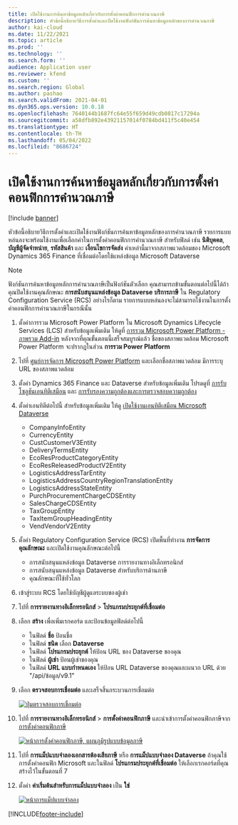 ```yaml
---
title: เปิดใช้งานการค้นหาข้อมูลหลักเกี่ยวกับการตั้งค่าคอนฟิกการคํานวณภาษี
description: หัวข้อนี้อธิบายวิธีการตั้งค่าและเปิดใช้งานฟังก์ชันการค้นหาข้อมูลหลักของการคํานวณภาษี
author: kai-cloud
ms.date: 11/22/2021
ms.topic: article
ms.prod: ''
ms.technology: ''
ms.search.form: ''
audience: Application user
ms.reviewer: kfend
ms.custom: ''
ms.search.region: Global
ms.author: pashao
ms.search.validFrom: 2021-04-01
ms.dyn365.ops.version: 10.0.18
ms.openlocfilehash: 7640144b1687fc64e55f659d49cdb0817c17294a
ms.sourcegitcommit: a58dfb892e43921157014f0784bd411f5c40e454
ms.translationtype: HT
ms.contentlocale: th-TH
ms.lasthandoff: 05/04/2022
ms.locfileid: "8686724"
---
```

# <a name="enable-master-data-lookup-for-tax-calculation-configuration"></a>เปิดใช้งานการค้นหาข้อมูลหลักเกี่ยวกับการตั้งค่าคอนฟิกการคํานวณภาษี 

[!include [banner](../includes/banner.md)]

หัวข้อนี้อธิบายวิธีการตั้งค่าและเปิดใช้งานฟังก์ชันการค้นหาข้อมูลหลักของการคํานวณภาษี รายการแบบหล่นลงจะพร้อมใช้งานเพื่อเลือกค่าในการตั้งค่าคอนฟิกการคํานวณภาษี สำหรับฟิลด์ เช่น **นิติบุคคล**, **บัญชีผู้จัดจำหน่าย**, **รหัสสินค้า** และ **เงื่อนไขการจัดส่ง** ค่าเหล่านี้มาจากสภาพแวดล้อมของ Microsoft Dynamics 365 Finance ที่เชื่อมต่อโดยใช้แหล่งข้อมูล Microsoft Dataverse

> [!NOTE] 
> ฟังก์ชันการค้นหาข้อมูลหลักการคํานวณภาษีเป็นฟังก์ชันตัวเลือก คุณสามารถข้ามขั้นตอนต่อไปนี้ได้ถ้าคุณปิดใช้งานคุณลักษณะ **การสนับสนุนแหล่งข้อมูล Dataverse บริการภาษี** ใน Regulatory Configuration Service (RCS) อย่างไรก็ตาม รายการแบบหล่นลงจะไม่สามารถใช้งานในการตั้งค่าคอนฟิกการคํานวณภาษีในกรณีนั้น

1. ตั้งค่าการรวม Microsoft Power Platform ใน Microsoft Dynamics Lifecycle Services (LCS) สำหรับข้อมูลเพิ่มเติม ให้ดูที่ [การรวม Microsoft Power Platform - ภาพรวม Add-in](../../fin-ops-core/dev-itpro/power-platform/add-ins-overview.md) หลังจากที่คุณขั้นตอนนี้เสร็จสมบูรณ์แล้ว ชื่อของสภาพแวดล้อม Microsoft Power Platform จะปรากฏในส่วน **การรวม Power Platform**
2. ไปที่ [ศูนย์การจัดการ Microsoft Power Platform](https://admin.powerplatform.microsoft.com/environments) และเลือกชื่อสภาพแวดล้อม มีการระบุ URL ของสภาพแวดล้อม
3. ตั้งค่า Dynamics 365 Finance และ Dataverse สำหรับข้อมูลเพิ่มเติม โปรดดูที่ [การรับโซลูชันเอนทิตีเสมือน](../../fin-ops-core/dev-itpro/power-platform/admin-reference.md#get-virtual-entity-solution) และ [การรับรองความถูกต้องและการตรวจสอบความถูกต้อง](../../fin-ops-core/dev-itpro/power-platform/admin-reference.md#authentication-and-authorization)
4. ตั้งค่าเอนทิตีต่อไปนี้ สำหรับข้อมูลเพิ่มเติม ให้ดู [เปิดใช้งานเอนทิตีเสมือน Microsoft Dataverse](../../fin-ops-core/dev-itpro/power-platform/enable-virtual-entities.md)

    - CompanyInfoEntity
    - CurrencyEntity
    - CustCustomerV3Entity
    - DeliveryTermsEntity
    - EcoResProductCategoryEntity
    - EcoResReleasedProductV2Entity
    - LogisticsAddressTarEntity
    - LogisticsAddressCountryRegionTranslationEntity
    - LogisticsAddressStateEntity
    - PurchProcurementChargeCDSEntity
    - SalesChargeCDSEntity
    - TaxGroupEntity
    - TaxItemGroupHeadingEntity
    - VendVendorV2Entity

5. ตั้งค่า Regulatory Configuration Service (RCS) เปิดพื้นที่ทำงาน **การจัดการคุณลักษณะ** และเปิดใช้งานคุณลักษณะต่อไปนี้

    - การสนับสนุนแหล่งข้อมูล Dataverse การรายงานทางอิเล็กทรอนิกส์
    - การสนับสนุนแหล่งข้อมูล Dataverse สำหรับบริการด้านภาษี
    - คุณลักษณะที่ใช้ทั่วโลก

6. เข้าสู่ระบบ RCS โดยใช้บัญชีผู้ดูแลระบบของผู้เช่า
7. ไปที่ **การรายงานทางอิเล็กทรอนิกส์** > **โปรแกรมประยุกต์ที่เชื่อมต่อ** 
8. เลือก **สร้าง** เพื่อเพิ่มเรกคอร์ด และป้อนข้อมูลฟิลด์ต่อไปนี้ 

    - ในฟิลด์ **ชื่อ** ป้อนชื่อ
    - ในฟิลด์ **ชนิด** เลือก **Dataverse**
    - ในฟิลด์ **โปรแกรมประยุกต์** ให้ป้อน URL ของ Dataverse ของคุณ
    - ในฟิลด์ **ผู้เช่า** ป้อนผู้เช่าของคุณ
    - ในฟิลด์ **URL แบบกำหนดเอง** ให้ป้อน URL Dataverse ของคุณและผนวก URL ด้วย "/api/ข้อมูล/v9.1"

9. เลือก **ตรวจสอบการเชื่อมต่อ** และเสร็จสิ้นกระบวนการเชื่อมต่อ 

    [![ปุ่มตรวจสอบการเชื่อมต่อ](./media/tax-service-setup-environment-for-mater-date-pic1.png)](./media/tax-service-setup-environment-for-mater-date-pic1.png)

10. ไปที่ **การรายงานทางอิเล็กทรอนิกส์** > **การตั้งค่าคอนฟิกภาษี** และนําเข้าการตั้งค่าคอนฟิกภาษีจาก [การตั้งค่าคอนฟิกภาษี](https://go.microsoft.com/fwlink/?linkid=2158352)

    [![หน้าการตั้งค่าคอนฟิกภาษี, แผนภูมิรูปแบบข้อมูลภาษี](./media/tax-service-setup-environment-for-mater-date-pic2.png)](./media/tax-service-setup-environment-for-mater-date-pic2.png)

11. ไปที่ **การแม็ปแบบจำลองเอกสารต้องเสียภาษี** หรือ **การแม็ปแบบจำลอง Dataverse** ถ้าคุณใช้การตั้งค่าคอนฟิก Microsoft และในฟิลด์ **โปรแกรมประยุกต์ที่เชื่อมต่อ** ให้เลือกเรกคอร์ดที่คุณสร้างไว้ในขั้นตอนที่ 7
12. ตั้งค่า **ค่าเริ่มต้นสำหรับการแม็ปแบบจำลอง** เป็น **ใช่**

    [![หน้าการแม็ปแบบจำลอง](./media/tax-service-setup-environment-for-mater-date-pic3.png)](./media/tax-service-setup-environment-for-mater-date-pic3.png)


[!INCLUDE[footer-include](../../includes/footer-banner.md)]
